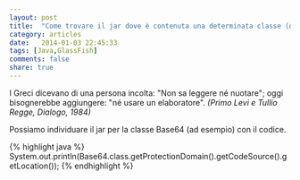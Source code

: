 ```yaml
---
layout: post
title:  "Come trovare il jar dove è contenuta una determinata classe (deployed in GlassFish)."
category: articles
date:   2014-01-03 22:45:33
tags: [Java,GlassFish]
comments: false
share: true
---
```


I Greci dicevano di una persona incolta: "Non sa leggere né nuotare"; oggi bisognerebbe aggiungere: "né usare un elaboratore".
*(Primo Levi e Tullio Regge, Dialogo, 1984)*

Possiamo individuare il jar per la classe Base64 (ad esempio) con il codice.

{% highlight java %}
System.out.println(Base64.class.getProtectionDomain().getCodeSource().getLocation());
{% endhighlight %}

